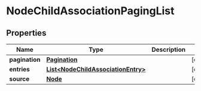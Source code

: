 
# NodeChildAssociationPagingList

## Properties
Name | Type | Description | Notes
------------ | ------------- | ------------- | -------------
**pagination** | [**Pagination**](Pagination.md) |  |  [optional]
**entries** | [**List&lt;NodeChildAssociationEntry&gt;**](NodeChildAssociationEntry.md) |  |  [optional]
**source** | [**Node**](Node.md) |  |  [optional]



